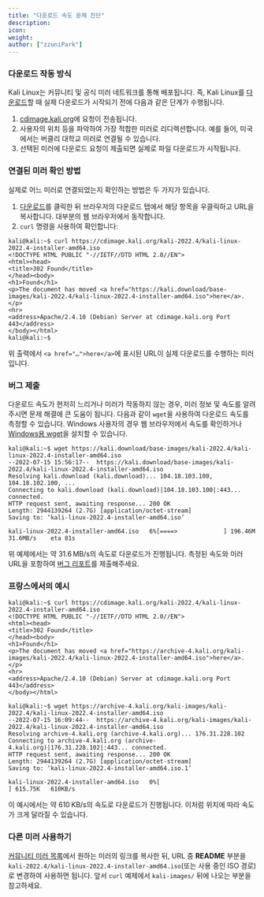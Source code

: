 ```yaml
---
title: "다운로드 속도 문제 진단"
description:
icon:
weight:
author: ["zzuniPark"]
---
```


### 다운로드 작동 방식

Kali Linux는 커뮤니티 및 공식 미러 네트워크를 통해 배포됩니다. 즉, Kali Linux를 [다운로드](/get-kali/)할 때 실제 다운로드가 시작되기 전에 다음과 같은 단계가 수행됩니다.

1. [cdimage.kali.org](http://cdimage.kali.org/README?mirrorlist)에 요청이 전송됩니다.
2. 사용자의 위치 등을 파악하여 가장 적합한 미러로 리디렉션합니다. 예를 들어, 미국에서는 버클리 대학교 미러로 연결될 수 있습니다.
3. 선택된 미러에 다운로드 요청이 제출되면 실제로 파일 다운로드가 시작됩니다.

### 연결된 미러 확인 방법

실제로 어느 미러로 연결되었는지 확인하는 방법은 두 가지가 있습니다.

1. [다운로드](/get-kali/)를 클릭한 뒤 브라우저의 다운로드 탭에서 해당 항목을 우클릭하고 URL을 복사합니다. 대부분의 웹 브라우저에서 동작합니다.
2. `curl` 명령을 사용하여 확인합니다:

```console
kali@kali:~$ curl https://cdimage.kali.org/kali-2022.4/kali-linux-2022.4-installer-amd64.iso
<!DOCTYPE HTML PUBLIC "-//IETF//DTD HTML 2.0//EN">
<html><head>
<title>302 Found</title>
</head><body>
<h1>Found</h1>
<p>The document has moved <a href="https://kali.download/base-images/kali-2022.4/kali-linux-2022.4-installer-amd64.iso">here</a>.</p>
<hr>
<address>Apache/2.4.10 (Debian) Server at cdimage.kali.org Port 443</address>
</body></html>
kali@kali:~$
```

위 출력에서 `<a href="…">here</a>`에 표시된 URL이 실제 다운로드를 수행하는 미러입니다.

### 버그 제출

다운로드 속도가 현저히 느리거나 미러가 작동하지 않는 경우, 미러 정보 및 속도를 알려주시면 문제 해결에 큰 도움이 됩니다. 다음과 같이 `wget`을 사용하여 다운로드 속도를 측정할 수 있습니다. Windows 사용자의 경우 웹 브라우저에서 속도를 확인하거나 [Windows용 wget](https://medium.com/nerd-for-tech/using-wget-command-in-windows-10-environment-d766b8f526e9)을 설치할 수 있습니다.

```console
kali@kali:~$ wget https://kali.download/base-images/kali-2022.4/kali-linux-2022.4-installer-amd64.iso
--2022-07-15 15:56:17--  https://kali.download/base-images/kali-2022.4/kali-linux-2022.4-installer-amd64.iso
Resolving kali.download (kali.download)... 104.18.103.100, 104.18.102.100, ...
Connecting to kali.download (kali.download)|104.18.103.100|:443... connected.
HTTP request sent, awaiting response... 200 OK
Length: 2944139264 (2.7G) [application/octet-stream]
Saving to: ‘kali-linux-2022.4-installer-amd64.iso’

kali-linux-2022.4-installer-amd64.iso   6%[====>             ] 196.46M  31.6MB/s    eta 81s
```

위 예제에서는 약 31.6 MB/s의 속도로 다운로드가 진행됩니다. 측정된 속도와 미러 URL을 포함하여 [버그 리포트](/docs/community/submitting-issues-kali-bug-tracker/)를 제출해주세요.

### 프랑스에서의 예시

```console
kali@kali:~$ curl https://cdimage.kali.org/kali-2022.4/kali-linux-2022.4-installer-amd64.iso
<!DOCTYPE HTML PUBLIC "-//IETF//DTD HTML 2.0//EN">
<html><head>
<title>302 Found</title>
</head><body>
<h1>Found</h1>
<p>The document has moved <a href="https://archive-4.kali.org/kali-images/kali-2022.4/kali-linux-2022.4-installer-amd64.iso">here</a>.</p>
<hr>
<address>Apache/2.4.10 (Debian) Server at cdimage.kali.org Port 443</address>
</body></html>

kali@kali:~$ wget https://archive-4.kali.org/kali-images/kali-2022.4/kali-linux-2022.4-installer-amd64.iso
--2022-07-15 16:09:44--  https://archive-4.kali.org/kali-images/kali-2022.4/kali-linux-2022.4-installer-amd64.iso
Resolving archive-4.kali.org (archive-4.kali.org)... 176.31.228.102
Connecting to archive-4.kali.org (archive-4.kali.org)|176.31.228.102|:443... connected.
HTTP request sent, awaiting response... 200 OK
Length: 2944139264 (2.7G) [application/octet-stream]
Saving to: ‘kali-linux-2022.4-installer-amd64.iso.1’

kali-linux-2022.4-installer-amd64.iso   0%[                                          ] 615.75K   610KB/s
```

이 예시에서는 약 610 KB/s의 속도로 다운로드가 진행됩니다. 이처럼 위치에 따라 속도가 크게 달라질 수 있습니다.

### 다른 미러 사용하기

[커뮤니티 미러 목록](/docs/community/kali-linux-mirrors/)에서 원하는 미러의 링크를 복사한 뒤, URL 중 **README** 부분을 `kali-2022.4/kali-linux-2022.4-installer-amd64.iso`(또는 사용 중인 ISO 경로)로 변경하여 사용하면 됩니다. 앞서 `curl` 예제에서 `kali-images/` 뒤에 나오는 부분을 참고하세요.
